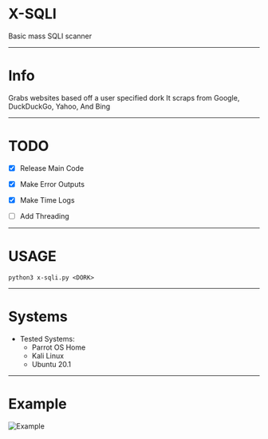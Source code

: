 # X-SQLI
Basic mass SQLI scanner

----------------------------------------------------------------------------------

# Info

Grabs websites based off a user specified dork
It scraps from Google, DuckDuckGo, Yahoo, And Bing

----------------------------------------------------------------------------------


# TODO

- [x] Release Main Code
- [x] Make Error Outputs
- [x] Make Time Logs
- [ ] Add Threading


----------------------------------------------------------------------------------

# USAGE
```
python3 x-sqli.py <DORK>
```

----------------------------------------------------------------------------------

# Systems

- Tested Systems:
  - Parrot OS Home
  - Kali Linux
  - Ubuntu 20.1

----------------------------------------------------------------------------------

# Example

![Example]()
